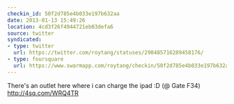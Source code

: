 ```yaml
---
checkin_id: 50f2d785e4b033e197b632aa
date: 2013-01-13 15:49:26
location: 4cd3f26f4944721eb03defa6
source: twitter
syndicated:
- type: twitter
  url: https://twitter.com/roytang/statuses/290485716289458176/
- type: foursquare
  url: https://www.swarmapp.com/roytang/checkin/50f2d785e4b033e197b632aa
---
```


There's an outlet here where i can charge the ipad  :D (@ Gate F34) http://4sq.com/WRQ4TR
